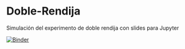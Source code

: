# Doble-Rendija
Simulación del experimento de doble rendija con slides para Jupyter 

[![Binder](https://mybinder.org/badge_logo.svg)](https://mybinder.org/v2/gh/Liesz/Doble-Rendija/HEAD?filepath=Doble%2520Rendija.ipynb)
